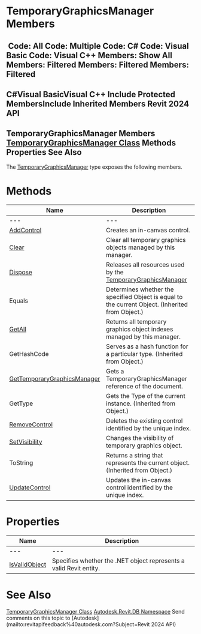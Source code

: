 # TemporaryGraphicsManager Members

﻿
 Code: All Code: Multiple Code: C# Code: Visual Basic Code: Visual C++  Members: Show All Members: Filtered Members: Filtered Members: Filtered   
---  
C#Visual BasicVisual C++
Include Protected MembersInclude Inherited Members
Revit 2024 API  
---  
TemporaryGraphicsManager Members  
[TemporaryGraphicsManager Class](1dd29f70-d381-fa60-8ffa-1076eac55ed7.md "TemporaryGraphicsManager Class") Methods Properties See Also  
---  
The [TemporaryGraphicsManager](1dd29f70-d381-fa60-8ffa-1076eac55ed7.md "TemporaryGraphicsManager Class") type exposes the following members.
# Methods
| Name | Description |
| --- | --- |
| --- | --- | --- |
| [AddControl](dbe10b60-8a28-50b9-c7d5-91628e8fe630.md "AddControl Method") | Creates an in-canvas control. |
| [Clear](d1f91a81-eb1e-fc9e-de5d-cfcfdb359b10.md "Clear Method") | Clear all temporary graphics objects managed by this manager. |
| [Dispose](af31a45b-fb8d-b6ab-e57a-7e04f9645540.md "Dispose Method") | Releases all resources used by the [TemporaryGraphicsManager](1dd29f70-d381-fa60-8ffa-1076eac55ed7.md "TemporaryGraphicsManager Class") |
| Equals | Determines whether the specified Object is equal to the current Object. (Inherited from Object.) |
| [GetAll](24142a59-8423-33da-9801-1792224379eb.md "GetAll Method") | Returns all temporary graphics object indexes managed by this manager. |
| GetHashCode | Serves as a hash function for a particular type.  (Inherited from Object.) |
| [GetTemporaryGraphicsManager](208ba2b1-7658-c4eb-6a66-1d6a90878ccf.md "GetTemporaryGraphicsManager Method") | Gets a TemporaryGraphicsManager reference of the document. |
| GetType | Gets the Type of the current instance. (Inherited from Object.) |
| [RemoveControl](3803b2b0-c688-faa3-ae1f-fdbd0135dd5a.md "RemoveControl Method") | Deletes the existing control identified by the unique index. |
| [SetVisibility](69d4d684-9774-b729-551d-aacede3f86b9.md "SetVisibility Method") | Changes the visibility of temporary graphics object. |
| ToString | Returns a string that represents the current object. (Inherited from Object.) |
| [UpdateControl](eaf9c597-4b7f-7f92-c43c-0adebc5ef068.md "UpdateControl Method") | Updates the in-canvas control identified by the unique index. |

# Properties
| Name | Description |
| --- | --- |
| --- | --- | --- |
| [IsValidObject](57dd1d67-b10f-579c-27bd-59d2d79bb106.md "IsValidObject Property") | Specifies whether the .NET object represents a valid Revit entity. |

# See Also
[TemporaryGraphicsManager Class](1dd29f70-d381-fa60-8ffa-1076eac55ed7.md "TemporaryGraphicsManager Class")
[Autodesk.Revit.DB Namespace](87546ba7-461b-c646-cbb1-2cb8f5bff8b2.md "Autodesk.Revit.DB Namespace")
Send comments on this topic to [Autodesk](mailto:revitapifeedback%40autodesk.com?Subject=Revit 2024 API)